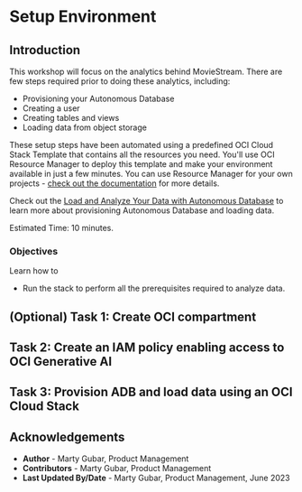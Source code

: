 # Setup Environment
## Introduction

This workshop will focus on the analytics behind MovieStream. There are few steps required prior to doing these analytics, including:
* Provisioning your Autonomous Database
* Creating a user
* Creating tables and views
* Loading data from object storage

These setup steps have been automated using a predefined OCI Cloud Stack Template that contains all the resources you need. You'll use OCI Resource Manager to deploy this template and make your environment available in just a few minutes. You can use Resource Manager for your own projects - [check out the documentation](https://docs.oracle.com/en-us/iaas/Content/ResourceManager/Concepts/resourcemanager.htm) for more details.

Check out the [Load and Analyze Your Data with Autonomous Database](https://livelabs.oracle.com/pls/apex/r/dbpm/livelabs/view-workshop?wid=582) to learn more about provisioning Autonomous Database and loading data.

Estimated Time: 10 minutes.

### Objectives

Learn how to
* Run the stack to perform all the prerequisites required to analyze data. 

## (Optional) Task 1: Create OCI compartment
[](include:iam-compartment-create-body.md)

## Task 2: Create an IAM policy enabling access to OCI Generative AI
[](include:create-genai-policy.md)

## Task 3: Provision ADB and load data using an OCI Cloud Stack
[](include:stack-provision-adb.md)


## Acknowledgements
  * **Author** - Marty Gubar, Product Management
  * **Contributors** -  Marty Gubar, Product Management
* **Last Updated By/Date** - Marty Gubar, Product Management, June 2023